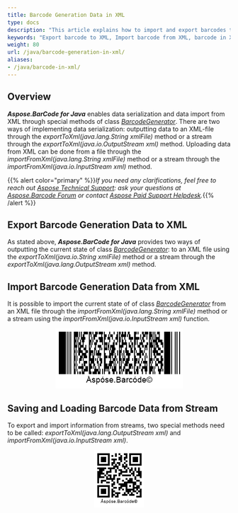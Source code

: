 ```yaml
---
title: Barcode Generation Data in XML
type: docs
description: "This article explains how to import and export barcodes to XML using Aspose.BarCode for Java."
keywords: "Export barcode to XML, Import barcode from XML, barcode in XML, Aspose.BarCode, Read Barcode Java"
weight: 80
url: /java/barcode-generation-in-xml/
aliases:
- /java/barcode-in-xml/
---
```


## **Overview**
***Aspose.BarCode for Java*** enables data serialization and data import from XML through special methods of class [*BarcodeGenerator*](https://apireference.aspose.com/barcode/java/com.aspose.barcode.generation/BarcodeGenerator). There are two ways of implementing data serialization: outputting data to an XML-file through the *exportToXml(java.lang.String xmlFile)* method or a stream through the *exportToXml(java.io.OutputStream xml)* method. Uploading data from XML can be done from a file through the *importFromXml(java.lang.String xmlFile)* method or a stream through the *importFromXml(java.io.InputStream xml)* method.
  
{{% alert color="primary" %}}*If you need any clarifications, feel free to reach out [Aspose Technical Support](/barcode/java/technical-support/): ask your questions at [Aspose.Barcode Forum](https://forum.aspose.com/c/barcode/13) or contact [Aspose Paid Support Helpdesk](https://helpdesk.aspose.com/).*{{% /alert %}}

## **Export Barcode Generation Data to XML**
As stated above, ***Aspose.BarCode for Java*** provides two ways of outputting the current state of class [*BarcodeGenerator*](https://apireference.aspose.com/barcode/java/com.aspose.barcode.generation/BarcodeGenerator): to an XML file using the *exportToXml(java.io.String xmlFile)* method or a stream through the *exportToXml(java.lang.OutputStream xml)* method. 
<!--The following code sample shows how to perform data serialization to an XML file.   

{{< highlight csharp>}}
BarcodeGenerator gen = new BarcodeGenerator(EncodeTypes.MacroPdf417, "Åspóse.Barcóde©");
gen.Parameters.Barcode.XDimension.Pixels = 2;
gen.Parameters.Barcode.Pdf417.Columns = 4;
//set PDF417 metadata
gen.Parameters.Barcode.Pdf417.Pdf417MacroFileID = 12345678;
gen.Parameters.Barcode.Pdf417.Pdf417MacroSegmentID = 12;
gen.Parameters.Barcode.Pdf417.Pdf417MacroSegmentsCount = 20;
gen.Parameters.Barcode.Pdf417.Pdf417MacroFileName = "file01";
gen.Parameters.Barcode.Pdf417.Pdf417MacroChecksum = 1234;
gen.Parameters.Barcode.Pdf417.Pdf417MacroFileSize = 400000;
gen.Parameters.Barcode.Pdf417.Pdf417MacroTimeStamp = new DateTime(2019, 11, 1);
gen.Parameters.Barcode.Pdf417.Pdf417MacroAddressee = "street";
gen.Parameters.Barcode.Pdf417.Pdf417MacroSender = "aspose";
//serialize BarcodeGenerator to file
gen.ExportToXml($"{path}generatorMacroPdf417.xml");
//generate original
gen.Save($"{path}BarcodeGeneratorOriginal.png", BarCodeImageFormat.Png);
{{< /highlight >}}

<p align="center"><img src="barcodegeneratororiginal.png"></p>-->

## **Import Barcode Generation Data from XML**
It is possible to import the current state of of class [*BarcodeGenerator*](https://apireference.aspose.com/barcode/java/com.aspose.barcode.generation/BarcodeGenerator) from an XML file through the *importFromXml(java.lang.String xmlFile)* method or a stream using the *importFromXml(java.io.InputStream xml)* function. 
<!--The following code snippet shows how to import data from an XML file.   

{{< highlight csharp>}}
//load BarcodeGenerator from file
BarcodeGenerator gen = BarcodeGenerator.ImportFromXml($"{path}generatorMacroPdf417.xml");
//generate loaded
gen.Save($"{path}BarcodeGeneratorLoaded.png", BarCodeImageFormat.Png);
{{< /highlight >}}
-->

<p align="center"><img src="barcodegeneratorloaded.png"></p>

## **Saving and Loading Barcode Data from Stream**
To export and import information from streams, two special methods need to be called: *exportToXml(java.lang.OutputStream xml)* and *importFromXml(java.io.InputStream xml)*. 

<!--{{< highlight csharp>}}
BarcodeGenerator gen = new BarcodeGenerator(EncodeTypes.QR, "Åspóse.Barcóde©");
gen.Parameters.Barcode.XDimension.Pixels = 4;

//save to Stream
MemoryStream ms = new MemoryStream();
gen.ExportToXml(ms);
ms.Position = 0;

//load from stream
gen = BarcodeGenerator.ImportFromXml(ms);
//generate loaded
gen.Save($"{path}BarcodeGeneratorFromStream.png", BarCodeImageFormat.Png);
{{< /highlight >}}-->

<p align="center"><img src="barcodegeneratorfromstream.png"></p>